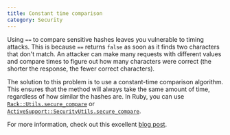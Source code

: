 ```yaml
--- 
title: Constant time comparison
category: Security
---
```


Using `==` to compare sensitive hashes leaves you vulnerable to timing attacks.
This is because `==` returns `false` as soon as it finds two characters that
don't match. An attacker can make many requests with different values and
compare times to figure out how many characters were correct (the shorter the
response, the fewer correct characters).

The solution to this problem is to use a constant-time comparison algorithm.
This ensures that the method will always take the same amount of time,
regardless of how similar the hashes are. In Ruby, you can use
[`Rack::Utils.secure_compare`] or
[`ActiveSupport::SecurityUtils.secure_compare`].

For more information, check out this excellent [blog post].

[`Rack::Utils.secure_compare`]:
http://www.rubydoc.info/github/rack/rack/Rack/Utils#secure_compare-class_method
[`ActiveSupport::SecurityUtils.secure_compare`]:
http://api.rubyonrails.org/classes/ActiveSupport/SecurityUtils.html#method-c-secure_compare
[blog post]: http://codahale.com/a-lesson-in-timing-attacks/
